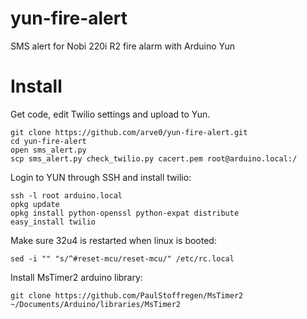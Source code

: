 yun-fire-alert
==============

SMS alert for Nobi 220i R2 fire alarm with Arduino Yun



# Install #
Get code, edit Twilio settings and upload to Yun.
```
git clone https://github.com/arve0/yun-fire-alert.git
cd yun-fire-alert
open sms_alert.py
scp sms_alert.py check_twilio.py cacert.pem root@arduino.local:/
```

Login to YUN through SSH and install twilio:
```
ssh -l root arduino.local
opkg update
opkg install python-openssl python-expat distribute
easy_install twilio
```

Make sure 32u4 is restarted when linux is booted:
```
sed -i "" "s/^#reset-mcu/reset-mcu/" /etc/rc.local
```

Install MsTimer2 arduino library:
```
git clone https://github.com/PaulStoffregen/MsTimer2 ~/Documents/Arduino/libraries/MsTimer2
```
